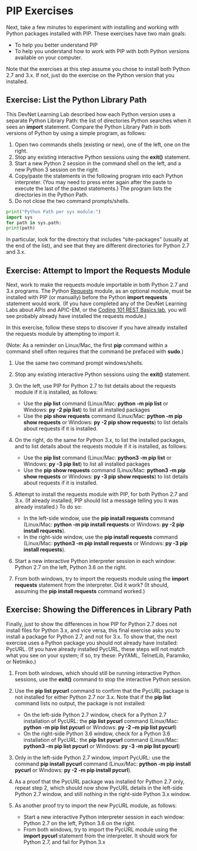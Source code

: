 # PIP Exercises

Next, take a few minutes to experiment with installing and working with Python packages installed with PIP. These exercises have two main goals:

-   To help you better understand PIP
-   To help you understand how to work with PIP with both Python versions available on your computer.

Note that the exercises at this step assume you chose to install both Python 2.7 and 3.x. If not, just do the exercise on the Python version that you installed.

## Exercise: List the Python Library Path

This DevNet Learning Lab described how each Python version uses a separate Python Library Path: the list of directories Python searches when it sees an **import** statement. Compare the Python Library Path in both versions of Python by using a simple program, as follows:

1.  Open two commands shells (existing or new), one of the left, one on the right.
2.  Stop any existing interactive Python sessions using the **exit()** statement.
3.  Start a new Python 2 session in the command shell on the left, and a new Python 3 session on the right.
4.  Copy/paste the statements in the following program into each Python interpreter. (You may need to press enter again after the paste to execute the last of the pasted statements.) The program lists the directories in the Python Path.
5.  Do not close the two command prompts/shells.
```python
print("Python Path per sys module:")
import sys
for path in sys.path:
print(path)
```

In particular, look for the directory that includes “site-packages” (usually at the end of the list), and see that they are different directories for Python 2.7 and 3.x.

## Exercise: Attempt to Import the Requests Module

Next, work to make the requests module importable in both Python 2.7 and 3.x programs. The Python [Requests](http://python-requests.org/) module, as an optional module, must be installed with PIP (or manually) before the Python **import requests** statement would work. (If you have completed any of the DevNet Learning Labs about APIs and APIC-EM, or the [Coding 101 REST Basics lab](https://learninglabs.cisco.com/tracks/apic-em-prog/programming-found/coding-101-rest-basics-ga), you will see probably already have installed the requests module.)

In this exercise, follow these steps to discover if you have already installed the requests module by attempting to import it.

(Note: As a reminder on Linux/Mac, the first **pip** command within a command shell often requires that the command be prefaced with **sudo**.)

1.  Use the same two command prompt windows/shells.
2.  Stop any existing interactive Python sessions using the **exit()** statement.
3.  On the left, use PIP for Python 2.7 to list details about the requests module if it is installed, as follows:

    - Use the **pip list** command (Linux/Mac: **python -m pip list** or Windows: **py -2 pip list**) to list all installed packages
    - Use the **pip show requests** command (Linux/Mac: **python -m pip show requests** or Windows: **py -2 pip show requests**) to list details about requests if it is installed.

4.  On the right, do the same for Python 3.x, to list the installed packages, and to list details about the requests module if it is installed, as follows:

    - Use the **pip list** command (Linux/Mac: **python3 -m pip list** or Windows: **py -3 pip list**) to list all installed packages
    - Use the **pip show requests** command (Linux/Mac: **python3 -m pip show requests** or Windows: **py -3 pip show requests**) to list details about requests if it is installed.

5.  Attempt to install the requests module with PIP, for both Python 2.7 and 3.x. (If already installed, PIP should list a message telling you it was already installed.) To do so:

    - In the left-side window, use the **pip install requests** command (Linux/Mac: **python -m pip install requests** or Windows: **py -2 pip install requests**).
    - In the right-side window, use the **pip install requests** command (Linux/Mac: **python3 -m pip install requests** or Windows: **py -3 pip install requests**).

6.  Start a new interactive Python interpreter session in each window: Python 2.7 on the left, Python 3.6 on the right.
7.  From both windows, try to import the requests module using the **import requests** statement from the interpreter. Did it work? (It should, assuming the **pip install requests** command worked.)

## Exercise: Showing the Differences in Library Path

Finally, just to show the differences in how PIP for Python 2.7 does not install files for Python 3.x, and vice versa, this final exercise asks you to install a package for Python 2.7, and not for 3.x. To show that, the next exercise uses a Python package you should not already have installed: PycURL. (If you have already installed PycURL, these steps will not match what you see on your system; if so, try these: PyYAML, TelnetLib, Paramiko, or Netmiko.)

1.  From both windows, which should still be running interactive Python sessions, use the **exit()** command to stop the interactive Python session.
2.  Use the **pip list pycurl** command to confirm that the PycURL package is not installed for either Python 2.7 nor 3.x. Note that if the **pip list** command lists no output, the package is not installed:

    - On the left-side Python 2.7 window, check for a Python 2.7 installation of PycURL: the **pip list pycurl** command (Linux/Mac: **python -m pip list pycurl** or Windows: **py -2 –m pip list pycurl**)
    - On the right-side Python 3.6 window, check for a Python 3.6 installation of PycURL: the **pip list pycurl** command (Linux/Mac: **python3 -m pip list pycurl** or Windows: **py -3 -m pip list pycurl**)

3.  Only in the left-side Python 2.7 window, import PycURL: use the command **pip install pycurl** command (Linux/Mac: **python -m pip install pycurl** or Windows: **py -2 -m pip install pycurl**).
4.  As a proof that the PycURL package was installed for Python 2.7 only, repeat step 2, which should now show PycURL details in the left-side Python 2.7 window, and still nothing in the right-side Python 3.x window.
5.  As another proof try to import the new PycURL module, as follows:

    - Start a new interactive Python interpreter session in each window: Python 2.7 on the left, Python 3.6 on the right.
    - From both windows, try to import the PycURL module using the **import pycurl** statement from the interpreter. It should work for Python 2.7, and fail for Python 3.x
